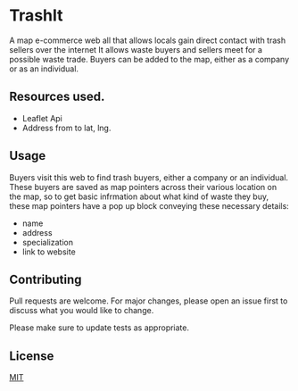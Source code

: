 # TrashIt
A map e-commerce web all that allows locals gain direct contact with trash sellers over the internet
It allows waste buyers and sellers meet for a possible waste trade. Buyers can be added to the map, either as a company or as an individual. 

## Resources used.
- Leaflet Api
- Address from to lat, lng.

## Usage

Buyers visit this web to find trash buyers, either a company or an individual. These buyers are saved as map pointers across their various location on the map, so to get basic infrmation about what kind of waste they buy, these map pointers have a pop up block conveying these necessary details:
- name
- address
- specialization
- link to website


## Contributing

Pull requests are welcome. For major changes, please open an issue first
to discuss what you would like to change.

Please make sure to update tests as appropriate.

## License

[MIT](https://choosealicense.com/licenses/mit/)
